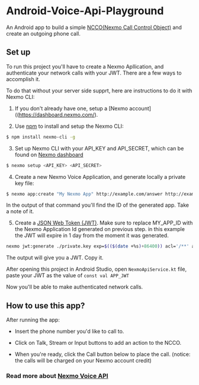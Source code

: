 # Android-Voice-Api-Playground
An Android app to build a simple [NCCO(Nexmo Call Control Object)](https://developer.nexmo.com/voice/voice-api/ncco-reference) and create an outgoing phone call.


## Set up
To run this project you'll have to create a Nexmo Apllication, and authenticate your network calls with your JWT.
There are a few ways to accomplish it. 

To do that without your server side supprt, here are instructions to do it with Nexmo CLI:

1. If you don't already have one, setup a [Nexmo account]((https://dashboard.nexmo.com/).


2. Use [npm](https://www.npmjs.com/) to install and setup the Nexmo CLI:
```.sh
$ npm install nexmo-cli -g
```

3. Set up Nexmo CLI with your API_KEY and API_SECRET, which can be found on [Nexmo dashboard](https://dashboard.nexmo.com/getting-started-guide)

```.sh
$ nexmo setup <API_KEY> <API_SECRET>
```

4. Create a new Nexmo Voice Application, and generate locally a private key file:

```.sh
$ nexmo app:create "My Nexmo App" http://example.com/answer http://example.com/event --type=voice --keyfile=private.key
```

In the output of that command you'll find the ID of the generated app. Take a note of it.

5. Create a [JSON Web Token (JWT)](https://jwt.io/). Make sure to replace MY_APP_ID with the Nexmo Application Id generated on previous step.
in this example the JWT will expire in 1 day from the moment it was generated.

```.sh
nexmo jwt:generate ./private.key exp=$(($(date +%s)+86400)) acl='/**' application_id=MY_APP_ID
```

The output will give you a JWT. Copy it.

After opening this project in Android Studio, open `NexmoApiService.kt` file, paste your JWT as the value of `const val APP_JWT`

Now you'll be able to make authenticated network calls.




## How to use this app?

After running the app:
 
* Insert the phone number you'd like to call to. 

* Click on Talk, Stream or Input buttons to add an action to the NCCO.

* When you're ready, click the Call button below to place the call. (notice: the calls will be charged on your Nexmo account credit) 






### Read more about [Nexmo Voice API](https://developer.nexmo.com/voice/voice-api/overview)




